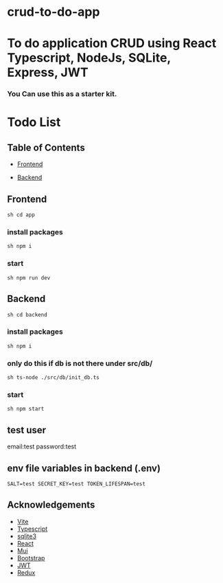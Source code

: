 # crud-to-do-app


# To do application CRUD using React Typescript, NodeJs, SQLite, Express, JWT

### You Can use this as a starter kit.


# Todo List

## Table of Contents
- [Frontend](#Frontend)

- [Backend](#Backend)


## Frontend
``sh
cd app
``

### install packages
``sh
npm i
``

### start
``sh
npm run dev
``

## Backend
``sh
cd backend
``

### install packages
``sh
npm i
``

### only do this if db is not there under src/db/
``sh
ts-node ./src/db/init_db.ts
``
### start
``sh
npm start
``

## test user
email:test
password:test

## env file variables in backend (.env)
``
SALT=test
SECRET_KEY=test
TOKEN_LIFESPAN=test
``


## Acknowledgements

 - [Vite](https://vitejs.dev/guide)
 - [Typescript](https://www.typescriptlang.org)
 - [sqlite3](https://www.npmjs.com/package/sqlite3)
 - [React](https://react.dev/)
 - [Mui](https://mui.com/)
 - [Bootstrap](https://react-bootstrap.netlify.app/)
 - [JWT](https://github.com/auth0/node-jsonwebtoken)
 - [Redux](https://redux-toolkit.js.org/introduction/getting-started)


